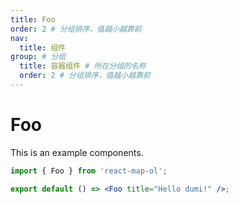 ```yaml
---
title: Foo
order: 2 # 分组排序，值越小越靠前
nav:
  title: 组件
group: # 分组
  title: 容器组件 # 所在分组的名称
  order: 2 # 分组排序，值越小越靠前
---
```


# Foo

This is an example components.

```jsx
import { Foo } from 'react-map-ol';

export default () => <Foo title="Hello dumi!" />;
```

